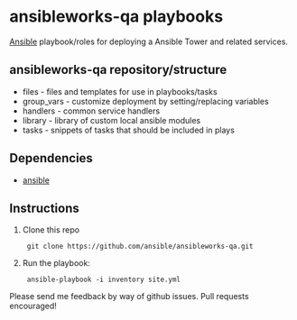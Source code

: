 ansibleworks-qa playbooks
=========================

[Ansible](http://ansible.cc/) playbook/roles for deploying a Ansible Tower and
related services.

## ansibleworks-qa repository/structure

 * files - files and templates for use in playbooks/tasks
 * group_vars - customize deployment by setting/replacing variables
 * handlers - common service handlers
 * library - library of custom local ansible modules
 * tasks - snippets of tasks that should be included in plays

## Dependencies
 * [ansible](https://github.com/ansible/ansible)

## Instructions
1. Clone this repo

        git clone https://github.com/ansible/ansibleworks-qa.git

2. Run the playbook:

        ansible-playbook -i inventory site.yml

Please send me feedback by way of github issues.  Pull requests encouraged!
